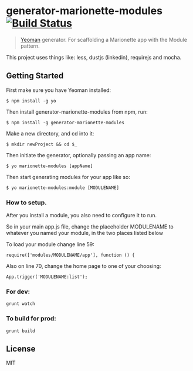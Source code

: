 # generator-marionette-modules [![Build Status](https://secure.travis-ci.org/rek/generator-marionette-modules.png?branch=master)](https://travis-ci.org/rek/generator-marionette-modules)

> [Yeoman](http://yeoman.io) generator. For scaffolding a Marionette app with the Module pattern.

This project uses things like: less, dustjs (linkedin), requirejs and mocha.

## Getting Started

First make sure you have Yeoman installed:

```
$ npm install -g yo
```

Then install generator-marionette-modules from npm, run:
```
$ npm install -g generator-marionette-modules
```

Make a new directory, and cd into it:
```
$ mkdir newProject && cd $_
```

Then initiate the generator, optionally passing an app name:
```
$ yo marionette-modules [appName]
```

Then start generating modules for your app like so:
```
$ yo marionette-modules:module [MODULENAME]
```

### How to setup.

After you install a module, you also need to configure it to run.

So in your main app.js file, change the placeholder MODULENAME to whatever you named your module, in the two places listed below


To load your module change line 59:
```
require(['modules/MODULENAME/app'], function () {
```

Also on line 70, change the home page to one of your choosing:
```
App.trigger('MODULENAME:list');
```


### For dev:

```
grunt watch
```

### To build for prod:

```
grunt build
```

## License

MIT

